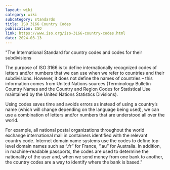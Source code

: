 ```yaml
---
layout: wiki
category: wiki
subcategory: standards
title: ISO 3166 Country Codes
publication: ISO
link: https://www.iso.org/iso-3166-country-codes.html
date: 2024-03-13
---
```


"The International Standard for country codes and codes for their subdivisions

The purpose of ISO 3166 is to define internationally recognized codes of letters and/or numbers that we can use when we refer to countries and their subdivisions. However, it does not define the names of countries – this information comes from United Nations sources (Terminology Bulletin Country Names and the Country and Region Codes for Statistical Use maintained by the United Nations Statistics Divisions).

Using codes saves time and avoids errors as instead of using a country’s name (which will change depending on the language being used), we can use a combination of letters and/or numbers that are understood all over the world.

For example, all national postal organizations throughout the world exchange international mail in containers identified with the relevant country code. Internet domain name systems use the codes to define top-level domain names such as “.fr” for France, “.au” for Australia. In addition, in machine-readable passports, the codes are used to determine the nationality of the user and, when we send money from one bank to another, the country codes are a way to identify where the bank is based."
